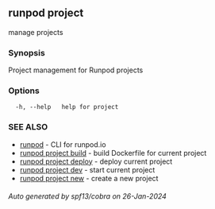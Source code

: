 ## runpod project

manage projects

### Synopsis

Project management for Runpod projects

### Options

```
  -h, --help   help for project
```

### SEE ALSO

* [runpod](runpod.md)	 - CLI for runpod.io
* [runpod project build](runpod_project_build.md)	 - build Dockerfile for current project
* [runpod project deploy](runpod_project_deploy.md)	 - deploy current project
* [runpod project dev](runpod_project_dev.md)	 - start current project
* [runpod project new](runpod_project_new.md)	 - create a new project

###### Auto generated by spf13/cobra on 26-Jan-2024
